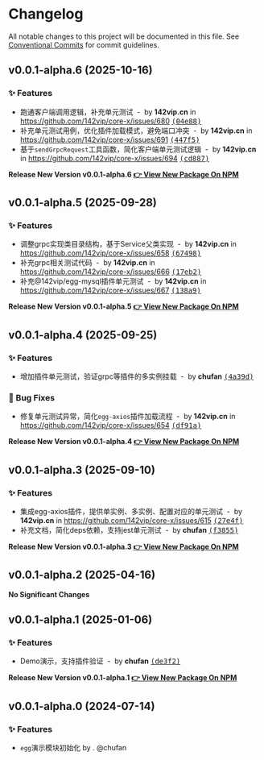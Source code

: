 # Changelog

All notable changes to this project will be documented in this file.
See [Conventional Commits](https://conventionalcommits.org) for commit guidelines.

## v0.0.1-alpha.6 (2025-10-16)

### ✨ Features

- 跑通客户端调用逻辑，补充单元测试 &nbsp;-&nbsp; by **142vip.cn** in https://github.com/142vip/core-x/issues/680 [<samp>(04e88)</samp>](https://github.com/142vip/core-x/commit/04e88c2)
- 补充单元测试用例，优化插件加载模式，避免端口冲突 &nbsp;-&nbsp; by **142vip.cn** in https://github.com/142vip/core-x/issues/691 [<samp>(447f5)</samp>](https://github.com/142vip/core-x/commit/447f55e)
- 基于`sendGrpcRequest`工具函数，简化客户端单元测试逻辑 &nbsp;-&nbsp; by **142vip.cn** in https://github.com/142vip/core-x/issues/694 [<samp>(cd887)</samp>](https://github.com/142vip/core-x/commit/cd8870c)

**Release New Version v0.0.1-alpha.6 [👉 View New Package On NPM](https://www.npmjs.com/package/egg-demo)**

## v0.0.1-alpha.5 (2025-09-28)

### ✨ Features

- 调整grpc实现类目录结构，基于Service父类实现 &nbsp;-&nbsp; by **142vip.cn** in https://github.com/142vip/core-x/issues/658 [<samp>(67498)</samp>](https://github.com/142vip/core-x/commit/6749870)
- 补充grpc相关测试代码 &nbsp;-&nbsp; by **142vip.cn** in https://github.com/142vip/core-x/issues/666 [<samp>(17eb2)</samp>](https://github.com/142vip/core-x/commit/17eb21b)
- 补充@142vip/egg-mysql插件单元测试 &nbsp;-&nbsp; by **142vip.cn** in https://github.com/142vip/core-x/issues/667 [<samp>(138a9)</samp>](https://github.com/142vip/core-x/commit/138a9a5)

**Release New Version v0.0.1-alpha.5 [👉 View New Package On NPM](https://www.npmjs.com/package/egg-demo)**

## v0.0.1-alpha.4 (2025-09-25)

### ✨ Features

- 增加插件单元测试，验证grpc等插件的多实例挂载 &nbsp;-&nbsp; by **chufan** [<samp>(4a39d)</samp>](https://github.com/142vip/core-x/commit/4a39d92)

### 🐛 Bug Fixes

- 修复单元测试异常，简化`egg-axios`插件加载流程 &nbsp;-&nbsp; by **142vip.cn** in https://github.com/142vip/core-x/issues/654 [<samp>(df91a)</samp>](https://github.com/142vip/core-x/commit/df91aca)

**Release New Version v0.0.1-alpha.4 [👉 View New Package On NPM](https://www.npmjs.com/package/egg-demo)**

## v0.0.1-alpha.3 (2025-09-10)

### ✨ Features

- 集成egg-axios插件，提供单实例、多实例、配置对应的单元测试 &nbsp;-&nbsp; by **142vip.cn** in https://github.com/142vip/core-x/issues/615 [<samp>(27e4f)</samp>](https://github.com/142vip/core-x/commit/27e4ff0)
- 补充文档，简化deps依赖，支持jest单元测试 &nbsp;-&nbsp; by **chufan** [<samp>(f3855)</samp>](https://github.com/142vip/core-x/commit/f3855bd)

**Release New Version v0.0.1-alpha.3 [👉 View New Package On NPM](https://www.npmjs.com/package/egg-demo)**

## v0.0.1-alpha.2 (2025-04-16)

**No Significant Changes**

## v0.0.1-alpha.1 (2025-01-06)

### ✨ Features

- Demo演示，支持插件验证 &nbsp;-&nbsp; by **chufan** [<samp>(de3f2)</samp>](https://github.com/142vip/core-x/commit/de3f236)

**Release New Version v0.0.1-alpha.1 [👉 View New Package On NPM](https://www.npmjs.com/package/egg-demo)**

## v0.0.1-alpha.0 (2024-07-14)

### ✨ Features

* `egg`演示模块初始化 by . @chufan
